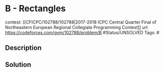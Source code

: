 # B - Rectangles

contest: [[CFICPC/102788/102788|2017-2018 ICPC Central Quarter Final of Northeastern European Regional Collegiate Programming Contest]]
url: https://codeforces.com/gym/102788/problem/B
#Status/UNSOLVED
Tags: #

## Description

## Solution

